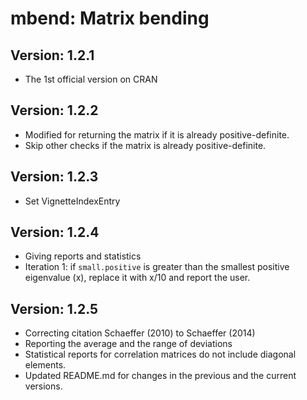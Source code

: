 # mbend: Matrix bending

## Version: 1.2.1

* The 1st official version on CRAN

## Version: 1.2.2

* Modified for returning the matrix if it is already positive-definite.
* Skip other checks if the matrix is already positive-definite.

## Version: 1.2.3

* Set VignetteIndexEntry

## Version: 1.2.4

* Giving reports and statistics
* Iteration 1: if `small.positive` is greater than the smallest positive eigenvalue (x), replace it with x/10 and report the user.

## Version: 1.2.5

* Correcting citation Schaeffer (2010) to Schaeffer (2014)
* Reporting the average and the range of deviations
* Statistical reports for correlation matrices do not include diagonal elements.
* Updated README.md for changes in the previous and the current versions.
